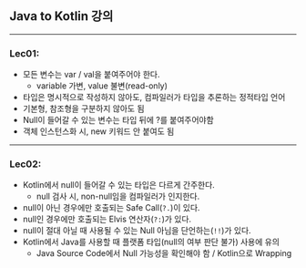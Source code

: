 ## Java to Kotlin 강의

---
### Lec01:
- 모든 변수는 var / val을 붙여주어야 한다.
  - variable 가변, value 불변(read-only)
- 타입은 명시적으로 작성하지 않아도, 컴파일러가 타입을 추론하는 정적타입 언어 
- 기본형, 참조형을 구분하지 않아도 됨
- Null이 들어갈 수 있는 변수는 타입 뒤에 ?를 붙여주어야함
- 객체 인스턴스화 시, new 키워드 안 붙여도 됨
---
### Lec02:
- Kotlin에서 null이 들어갈 수 있는 타입은 다르게 간주한다.
  - null 검사 시, non-null임을 컴파일러가 인지한다.
- null이 아닌 경우에만 호출되는 Safe Call(`?.`)이 있다.
- null인 경우에만 호출되는 Elvis 연산자(`?:`)가 있다.
- null이 절대 아닐 때 사용될 수 있는 Null 아님을 단언하는(`!!`)가 있다.
- Kotlin에서 Java를 사용할 때 플랫폼 타입(null의 여부 판단 불가) 사용에 유의
  - Java Source Code에서 Null 가능성을 확인해야 함 / Kotlin으로 Wrapping 
